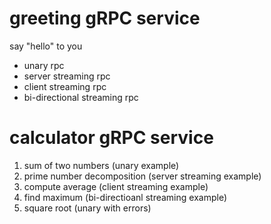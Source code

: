 # greeting gRPC service
say "hello" to you
- unary rpc
- server streaming rpc
- client streaming rpc
- bi-directional streaming rpc

# calculator gRPC service
1. sum of two numbers (unary example)
2. prime number decomposition (server streaming example)
3. compute average (client streaming example)
4. find maximum (bi-directioanl streaming example)
5. square root (unary with errors)